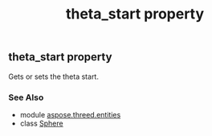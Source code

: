 ﻿---
title: theta_start property
second_title: Aspose.3D for Python via .NET API References
description: 
type: docs
weight: 230
url: /python-net/aspose.threed.entities/sphere/theta_start/
is_root: false
---

## theta_start property


Gets or sets the theta start.

### See Also
* module [aspose.threed.entities](../../)
* class [Sphere](/3d/python-net/aspose.threed.entities/sphere)
